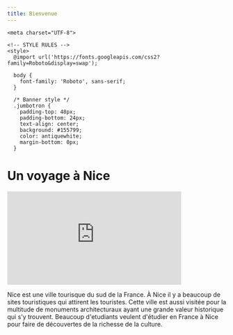 ```yaml
---
title: Bienvenue
---
```


<!DOCTYPE html>
<html lang="en">
  <head>
    <title>A Tourist's Guide of Nice, France</title>
    <link rel="stylesheet" href="https://maxcdn.bootstrapcdn.com/bootstrap/3.4.1/css/bootstrap.min.css">
    <script src="https://ajax.googleapis.com/ajax/libs/jquery/3.5.1/jquery.min.js"></script>
    <script src="https://maxcdn.bootstrapcdn.com/bootstrap/3.4.1/js/bootstrap.min.js"></script>
    <meta name="viewport" content="width=device-width, initial-scale=1">
  
    <meta charset="UTF-8">
    
    <!-- STYLE RULES -->
    <style>
      @import url('https://fonts.googleapis.com/css2?family=Roboto&display=swap');
    
      body {
        font-family: 'Roboto', sans-serif;
      }
    
      /* Banner style */
      .jumbotron {
        padding-top: 48px;
        padding-bottom: 24px;
        text-align: center;
        background: #155799;
        color: antiquewhite;
        margin-bottom: 0px;
      }
    









<h1>Un voyage à Nice</h1>
<p><iframe width="400" height="215" src="https://www.youtube.com/embed/HDZsO7105Ds" title="YouTube video player" frameborder="0" allow="accelerometer; autoplay; clipboard-write; encrypted-media; gyroscope; picture-in-picture" allowfullscreen></iframe></p>

<p>Nice est une ville tourisque du sud de la France. À Nice il y a beaucoup de sites touristiques qui attirent les touristes. Cette ville est aussi visitée pour la multitude de monuments architecturaux ayant une grande valeur historique qui s’y trouvent. Beaucoup d'etudiants veulent d'étudier en France à Nice pour faire de découvertes de la richesse de la culture.
         





<p></p>
